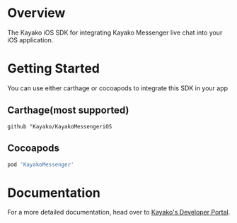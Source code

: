 # Overview

The Kayako iOS SDK for integrating Kayako Messenger live chat into your iOS application.

# Getting Started

You can use either carthage or cocoapods to integrate this SDK in your app

## Carthage(most supported)

```ogdl
github "Kayako/KayakoMessengeriOS
```

## Cocoapods

```ruby
pod 'KayakoMessenger'
```

# Documentation

For a more detailed documentation, head over to [Kayako's Developer Portal](https://developer.kayako.com/messenger/ios/installation/).

